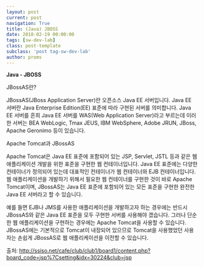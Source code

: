 ```yaml
---
layout: post
current: post
navigation: True
title: (Java) JBOSS
date: 2018-02-19 00:00:00
tags: [sw-dev-lab]
class: post-template
subclass: 'post tag-sw-dev-lab'
author: proms
---
```


**Java - JBOSS**

JBossAS란?

JBossAS(JBoss Application Server)란 오픈소스 Java EE 서버입니다. Java EE 서버란 Java Enterprise Edition(EE) 표준에 따라 구현된 서버를 의미합니다. Java EE 서버를 흔희 Java EE 서버를 WAS(Web Application Server)라고 부르는데 이러한 서버는 BEA WebLogic, Tmax JEUS, IBM WebSphere, Adobe JRUN, JBoss, Apache Geronimo 등이 있습니다.

Apache Tomcat과 JBossAS

Apache Tomcat은 Java EE 표준에 포함되어 있는 JSP, Servlet, JSTL 등과 같은 웹 애플리케이션 개발을 위한 표준을 구현한 웹 컨테이너입니다. Java EE 표준에는 다양한 컨테이너가 정의되어 있는데 대표적인 컨테이너가 웹 컨테이너와 EJB 컨테이너입니다. 웹 애플리케이션을 개발하기 위해서 필요한 웹 컨테이너를 구현한 것이 바로 Apache Tomcat이며, JBossAS는 Java EE 표준에 포함되어 있는 모든 표준을 구현한 완전한 Java EE 서버라고 할 수 있습니다. 

예를 들면 EJB나 JMS를 사용한 애플리케이션을 개발하고자 하는 경우에는 반드시 JBossAS와 같은 Java EE 표준을 모두 구현한 서버를 사용해야 겠습니다. 그러나 단순한 웹 애플리케이션을 구현하는 경우에는 Apache Tomcat을 사용할 수 있습니다. JBossAS에는 기본적으로 Tomcat이 내장되어 있으므로 Tomcat을 사용했었던 사용자는 손쉽게 JBossAS로 웹 애플리케이션을 이전할 수 있습니다.  

출처: http://ssiso.net/cafe/club/club1/board1/content.php?board_code=jsp%7Csetting&idx=30224&club=jsp




